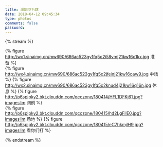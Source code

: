 ```yaml
---
title: 深圳羽毛球
date: 2018-04-12 09:45:34
type: photos
comments: false
password:
---
```


{% stream %}
  
{% figure http://wx1.sinaimg.cn/mw690/686ac523gy1fq5o2i58vmj21kw16o1kx.jpg
    准备 %}   
{% figure http://wx4.sinaimg.cn/mw690/686ac523gy1fq5o2jfeinj21kw16oaw9.jpg
    中场 %}
{% figure http://wx2.sinaimg.cn/mw690/686ac523gy1fq5o2knud4j21kw16q16n.jpg
    休息 %}
{% figure http://p6spipky2.bkt.clouddn.com/qcczone/180414/HFL1DFKj61.jpg?imageslim
    网前 %}   
{% figure http://p6spipky2.bkt.clouddn.com/qcczone/180415/hd2LgFiIE0.jpg?imageslim
    场地 %}
{% figure http://p6spipky2.bkt.clouddn.com/qcczone/180415/eC7hkmjlH9.jpg?imageslim
    看你们打 %}
  
{% endstream %}
